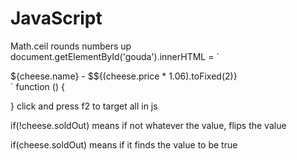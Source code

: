 # JavaScript
Math.ceil rounds numbers up
document.getElementById('gouda').innerHTML = `
<div>
  ${cheese.name} - $${(cheese.price * 1.06).toFixed(2)}
</div>
`
<!-- function declaration -->
function () {

}
click and press f2 to target all in js

if(!cheese.soldOut) means if not whatever the value, flips the value

if(cheese.soldOut) means if it finds the value to be true